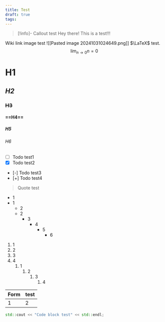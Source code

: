 ```yaml
---
title: Test
draft: true
tags:
---
```


>[!info]- Callout test
>Hey there! This is a test!!!

Wiki link image test
![[Pasted image 20241031024649.png]]
$\LaTeX$ test.
$$
\lim _{n\rightarrow 0}n = 0
$$
# **H1**
## *H2*
### ~~H3~~
#### ==H4==
##### H5
###### H6
- [ ] Todo test1
- [x] Todo test2
- [-] Todo test3
- [+] Todo test4

>Quote test
- 1
- 1
	- 2
	- 2
		- 3
			- 4
				- 5
					- 6
1. 1
2. 2
3. 3
4. 4
	1. 1
		1. 2
			1. 3
				1. 4

| Form | test |
| ---- | ---- |
| 1    | 2    |
```c++
std::cout << "Code block test" << std::endl;
```